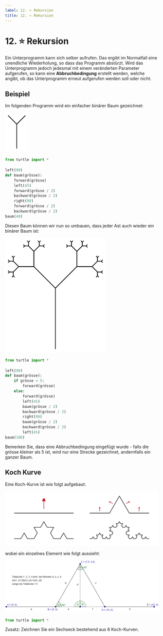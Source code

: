 ```yaml
---
label: 12. ⭐ Rekursion
title: 12. ⭐ Rekursion
---
```


# 12. ⭐ Rekursion

Ein Unterprogramm kann sich selber aufrufen. Das ergibt im Normalfall eine unendliche Wiederholung, so dass das Programm abstürzt. Wird das Unterprogramm jedoch jedesmal mit einem veränderten Parameter aufgerufen, so kann eine **Abbruchbedingung** erstellt werden, welche angibt, ob das Unterprogramm erneut aufgerufen werden soll oder nicht.

## Beispiel

Im folgenden Programm wird ein einfacher binärer Baum gezeichnet:

![](images/52-tree-n1.svg)

```py live_py slim
from turtle import *

left(90)
def baum(grösse):
    forward(grösse)
    left(45)
    forward(grösse / 2)
    backward(grösse / 2)
    right(90)
    forward(grösse / 2)
    backward(grösse / 2)
baum(40)
```

Diesen Baum können wir nun so umbauen, dass jeder Ast auch wieder ein binärer Baum ist:

![](images/52-tree-n2.svg)


```py live_py slim
from turtle import *

left(90)
def baum(grösse):
    if grösse < 5:
        forward(grösse)
    else:
        forward(grösse)
        left(45)
        baum(grösse / 2)
        backward(grösse / 2)
        right(90)
        baum(grösse / 2)
        backward(grösse / 2)
        left(45)
baum(100) 
```

Bemerken Sie, dass eine Abbruchbedingung eingefügt wurde - falls die grösse kleiner als 5 ist, wird nur eine Strecke gezeichnet, andernfalls ein ganzer Baum.

## Koch Kurve

Eine Koch-Kurve ist wie folgt aufgebaut:

![](images/52-koch.svg)

wobei ein einzelnes Element wie folgt aussieht:

![](images/52-koch-angles.jpg)

```py live_py title=koch.py id=16486559-3037-48b9-958f-96dc44c50173
from turtle import *


```

Zusatz: Zeichnen Sie ein Sechseck bestehend aus 6 Koch-Kurven.
